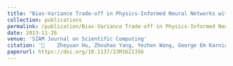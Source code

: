 ```yaml
---
title: "Bias-Variance Trade-off in Physics-Informed Neural Networks with Randomized Smoothing for High-Dimensional PDEs"
collection: publications
permalink: /publication/Bias-Variance Trade-off in Physics-Informed Neural Networks with Randomized Smoothing for High-Dimensional PDEs
date: 2023-11-26
venue: 'SIAM Journal on Scientific Computing'
citation: '	Zheyuan Hu, Zhouhao Yang, Yezhen Wang, George Em Karniadakis, Kenji Kawaguchi, "Bias-variance trade-off in physics-informed neural networks with randomized smoothing for high-dimensional PDEs." SIAM Journal on Scientific Computing 47.4 (2025): C846-C872.'
paperurl: https://doi.org/10.1137/23M1621356
---
```

